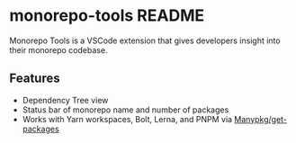# monorepo-tools README

Monorepo Tools is a VSCode extension that gives developers insight into their monorepo codebase.

## Features

-   Dependency Tree view
-   Status bar of monorepo name and number of packages
-   Works with Yarn workspaces, Bolt, Lerna, and PNPM via [Manypkg/get-packages](https://github.com/Thinkmill/manypkg/tree/master/packages/get-packages)
